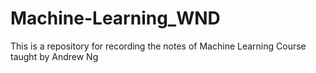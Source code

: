 # Machine-Learning_WND
This is a repository for recording the notes of Machine Learning Course taught by Andrew Ng
